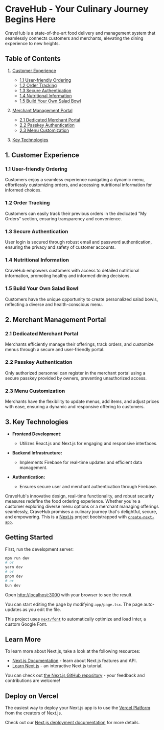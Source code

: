 # CraveHub - Your Culinary Journey Begins Here

CraveHub is a state-of-the-art food delivery and management system that seamlessly connects customers and merchants, elevating the dining experience to new heights.

## Table of Contents

1. [Customer Experience](#customer-experience)
   - [1.1 User-friendly Ordering](#user-friendly-ordering)
   - [1.2 Order Tracking](#order-tracking)
   - [1.3 Secure Authentication](#secure-authentication)
   - [1.4 Nutritional Information](#nutritional-information)
   - [1.5 Build Your Own Salad Bowl](#build-your-own-salad-bowl)

2. [Merchant Management Portal](#merchant-management-portal)
   - [2.1 Dedicated Merchant Portal](#dedicated-merchant-portal)
   - [2.2 Passkey Authentication](#passkey-authentication)
   - [2.3 Menu Customization](#menu-customization)

3. [Key Technologies](#key-technologies)

## 1. Customer Experience <a name="customer-experience"></a>

### 1.1 User-friendly Ordering <a name="user-friendly-ordering"></a>

Customers enjoy a seamless experience navigating a dynamic menu, effortlessly customizing orders, and accessing nutritional information for informed choices.

### 1.2 Order Tracking <a name="order-tracking"></a>

Customers can easily track their previous orders in the dedicated "My Orders" section, ensuring transparency and convenience.

### 1.3 Secure Authentication <a name="secure-authentication"></a>

User login is secured through robust email and password authentication, ensuring the privacy and safety of customer accounts.

### 1.4 Nutritional Information <a name="nutritional-information"></a>

CraveHub empowers customers with access to detailed nutritional information, promoting healthy and informed dining decisions.

### 1.5 Build Your Own Salad Bowl <a name="build-your-own-salad-bowl"></a>

Customers have the unique opportunity to create personalized salad bowls, reflecting a diverse and health-conscious menu.

## 2. Merchant Management Portal <a name="merchant-management-portal"></a>

### 2.1 Dedicated Merchant Portal <a name="dedicated-merchant-portal"></a>

Merchants efficiently manage their offerings, track orders, and customize menus through a secure and user-friendly portal.

### 2.2 Passkey Authentication <a name="passkey-authentication"></a>

Only authorized personnel can register in the merchant portal using a secure passkey provided by owners, preventing unauthorized access.

### 2.3 Menu Customization <a name="menu-customization"></a>

Merchants have the flexibility to update menus, add items, and adjust prices with ease, ensuring a dynamic and responsive offering to customers.

## 3. Key Technologies <a name="key-technologies"></a>

- **Frontend Development:**
  - Utilizes React.js and Next.js for engaging and responsive interfaces.

- **Backend Infrastructure:**
  - Implements Firebase for real-time updates and efficient data management.

- **Authentication:**
  - Ensures secure user and merchant authentication through Firebase.

CraveHub's innovative design, real-time functionality, and robust security measures redefine the food ordering experience. Whether you're a customer exploring diverse menu options or a merchant managing offerings seamlessly, CraveHub promises a culinary journey that's delightful, secure, and empowering.
This is a [Next.js](https://nextjs.org/) project bootstrapped with [`create-next-app`](https://github.com/vercel/next.js/tree/canary/packages/create-next-app).

## Getting Started

First, run the development server:

```bash
npm run dev
# or
yarn dev
# or
pnpm dev
# or
bun dev
```

Open [http://localhost:3000](http://localhost:3000) with your browser to see the result.

You can start editing the page by modifying `app/page.tsx`. The page auto-updates as you edit the file.

This project uses [`next/font`](https://nextjs.org/docs/basic-features/font-optimization) to automatically optimize and load Inter, a custom Google Font.

## Learn More

To learn more about Next.js, take a look at the following resources:

- [Next.js Documentation](https://nextjs.org/docs) - learn about Next.js features and API.
- [Learn Next.js](https://nextjs.org/learn) - an interactive Next.js tutorial.

You can check out [the Next.js GitHub repository](https://github.com/vercel/next.js/) - your feedback and contributions are welcome!

## Deploy on Vercel

The easiest way to deploy your Next.js app is to use the [Vercel Platform](https://vercel.com/new?utm_medium=default-template&filter=next.js&utm_source=create-next-app&utm_campaign=create-next-app-readme) from the creators of Next.js.

Check out our [Next.js deployment documentation](https://nextjs.org/docs/deployment) for more details.
